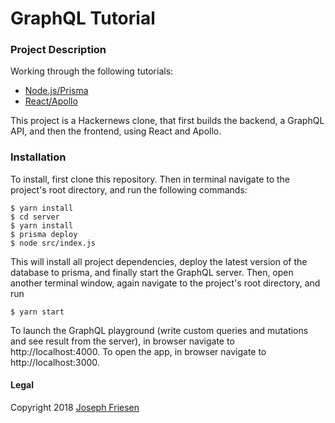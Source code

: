 # GraphQL Tutorial

### Project Description

Working through the following tutorials:
* [Node.js/Prisma](https://www.howtographql.com/graphql-js/0-introduction/)
* [React/Apollo](https://www.howtographql.com/react-apollo/0-introduction/)

This project is a Hackernews clone, that first builds the backend, a GraphQL API, and then the frontend, using React and Apollo.

### Installation

To install, first clone this repository. Then in terminal navigate to the project's root directory, and run the following commands:

```
$ yarn install
$ cd server
$ yarn install
$ prisma deploy
$ node src/index.js
```
This will install all project dependencies, deploy the latest version of the database to prisma, and finally start the GraphQL server. Then, open another terminal window, again navigate to the project's root directory, and run
```
$ yarn start
```
To launch the GraphQL playground (write custom queries and mutations and see result from the server), in browser navigate to http://localhost:4000. To open the app, in browser navigate to http://localhost:3000.

#### Legal

Copyright 2018 [Joseph Friesen](mailto:friesen.josephc@gmail.com)
